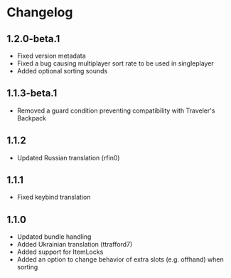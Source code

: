 # Changelog

## 1.2.0-beta.1

- Fixed version metadata
- Fixed a bug causing multiplayer sort rate to be used in singleplayer
- Added optional sorting sounds

## 1.1.3-beta.1

- Removed a guard condition preventing compatibility with Traveler's Backpack

## 1.1.2

- Updated Russian translation (rfin0)

## 1.1.1

- Fixed keybind translation

## 1.1.0

- Updated bundle handling
- Added Ukrainian translation (ttrafford7)
- Added support for ItemLocks
- Added an option to change behavior of extra slots (e.g. offhand) when sorting
